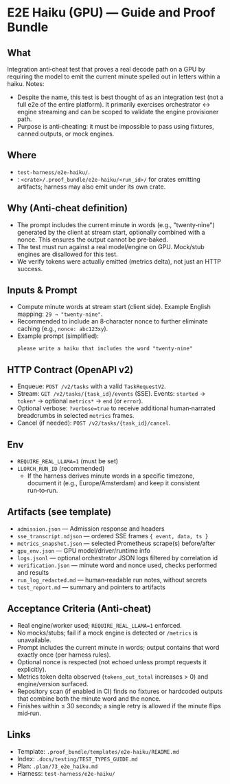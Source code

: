 # E2E Haiku (GPU) — Guide and Proof Bundle
## What
Integration anti‑cheat test that proves a real decode path on a GPU by requiring
the model to emit the current minute spelled out in letters within a haiku.
Notes:
- Despite the name, this test is best thought of as an integration test (not a full e2e of the entire platform). It primarily exercises orchestrator ↔ engine streaming and can be scoped to validate the engine provisioner path.
- Purpose is anti‑cheating: it must be impossible to pass using fixtures, canned outputs, or mock engines.
## Where
- `test-harness/e2e-haiku/`.
- : `<crate>/.proof_bundle/e2e-haiku/<run_id>/` for crates emitting artifacts; harness may also emit under its own crate.
## Why (Anti‑cheat definition)
- The prompt includes the current minute in words (e.g., "twenty‑nine") generated by the client at stream start, optionally combined with a nonce. This ensures the output cannot be pre‑baked.
- The test must run against a real model/engine on GPU. Mock/stub engines are disallowed for this test.
- We verify tokens were actually emitted (metrics delta), not just an HTTP success.
## Inputs & Prompt
- Compute minute words at stream start (client side). Example English mapping: `29 → "twenty‑nine"`.
- Recommended to include an 8‑character nonce to further eliminate caching (e.g., `nonce: abc123xy`).
- Example prompt (simplified):
  ```text
  please write a haiku that includes the word "twenty‑nine"
  ```
## HTTP Contract (OpenAPI v2)
- Enqueue: `POST /v2/tasks` with a valid `TaskRequestV2`.
- Stream: `GET /v2/tasks/{task_id}/events` (SSE). Events: `started` → `token*` → optional `metrics*` → `end` (or `error`).
- Optional verbose: `?verbose=true` to receive additional human‑narrated breadcrumbs in selected `metrics` frames.
- Cancel (if needed): `POST /v2/tasks/{task_id}/cancel`.
## Env
- `REQUIRE_REAL_LLAMA=1` (must be set)
- `LLORCH_RUN_ID` (recommended)
  - If the harness derives minute words in a specific timezone, document it (e.g., Europe/Amsterdam) and keep it consistent run‑to‑run.
## Artifacts (see template)
- `admission.json` — Admission response and headers
- `sse_transcript.ndjson` — ordered SSE frames `{ event, data, ts }`
- `metrics_snapshot.json` — selected Prometheus scrape(s) before/after
- `gpu_env.json` — GPU model/driver/runtime info
- `logs.jsonl` — optional orchestrator JSON logs filtered by correlation id
- `verification.json` — minute word and nonce used, checks performed and results
- `run_log_redacted.md` — human‑readable run notes, without secrets
- `test_report.md` — summary and pointers to artifacts
## Acceptance Criteria (Anti‑cheat)
- Real engine/worker used; `REQUIRE_REAL_LLAMA=1` enforced.
- No mocks/stubs; fail if a mock engine is detected or `/metrics` is unavailable.
- Prompt includes the current minute in words; output contains that word exactly once (per harness rules).
- Optional nonce is respected (not echoed unless prompt requests it explicitly).
- Metrics token delta observed (`tokens_out_total` increases > 0) and engine/version surfaced.
- Repository scan (if enabled in CI) finds no fixtures or hardcoded outputs that combine both the minute word and the nonce.
- Finishes within ≤ 30 seconds; a single retry is allowed if the minute flips mid‑run.
## Links
- Template: `.proof_bundle/templates/e2e-haiku/README.md`
- Index: `.docs/testing/TEST_TYPES_GUIDE.md`
- Plan: `.plan/73_e2e_haiku.md`
- Harness: `test-harness/e2e-haiku/`
